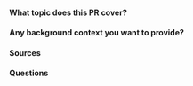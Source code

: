 #### What topic does this PR cover?
#### Any background context you want to provide?
#### Sources
#### Questions
